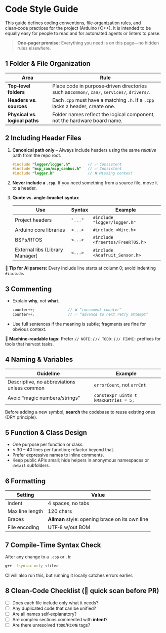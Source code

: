 # Code Style Guide

This guide defines coding conventions, file‑organization rules, and clean‑code practices for the project (Arduino / C++). It is intended to be equally easy for people to read and for automated agents or linters to parse.

> **One‑pager promise:** Everything you need is on this page—no hidden rules elsewhere.

## 1 Folder & File Organization

| Area                           | Rule                                                                                         |
| -------------------------------- | ---------------------------------------------------------------------------------------------- |
| **Top‑level folders**         | Place code in purpose‑driven directories such as`common/`, `can/`, `services/`, `drivers/`. |
| **Headers vs. sources**        | Each`.cpp` must have a matching `.h`. If a `.cpp` lacks a header, create one.                |
| **Physical vs. logical paths** | Folder names reflect the logical component, not the hardware board name.                     |

## 2 Including Header Files

1. **Canonical path only** – Always include headers using the same *relative* path from the repo root.

   ```cpp
   #include "logger/logger.h"        // ✅ Consistent
   #include "mcp_can/mcp_canbus.h"   // ✅ Consistent
   #include "logger.h"               // ❌ Missing context
   ```

2. **Never include a `.cpp`.** If you need something from a source file, move it to a header.
3. **Quote vs. angle‑bracket syntax**

   | Use                             | Syntax  | Example                          |
   | --------------------------------- | --------- | ---------------------------------- |
   | Project headers                 | `"..."` | `#include "logger/logger.h"`     |
   | Arduino core libraries          | `<...>` | `#include <Wire.h>`              |
   | BSPs/RTOS                       | `<...>` | `#include <freertos/FreeRTOS.h>` |
   | External libs (Library Manager) | `<...>` | `#include <Adafruit_Sensor.h>`   |

🔹 **Tip for AI parsers:** Every include line starts at column 0; avoid indenting `#include`.

## 3 Commenting

* Explain **why**, not **what**.

  ```cpp
  counter++;               // ❌ “increment counter”
  counter++;               // ✅ “advance to next retry attempt”
  ```

* Use full sentences if the meaning is subtle; fragments are fine for obvious context.

🔹 **Machine‑readable tags:** Prefer `// NOTE:` / `// TODO:` / `// FIXME:` prefixes for tools that harvest tasks.

## 4 Naming & Variables

| Guideline                                   | Example                              |
| --------------------------------------------- | -------------------------------------- |
| Descriptive, no abbreviations unless common | `errorCount`, not `errCnt`           |
| Avoid “magic numbers/strings”             | `constexpr uint8_t kMaxRetries = 5;` |

Before adding a new symbol, **search** the codebase to reuse existing ones (DRY principle).

## 5 Function & Class Design

* One purpose per function or class.
* ≤ 30 – 40 lines per function; refactor beyond that.
* Prefer expressive names to inline comments.
* Keep public APIs small; hide helpers in anonymous namespaces or `detail` subfolders.

## 6 Formatting

| Setting         | Value                                           |
| ----------------- | ------------------------------------------------- |
| Indent          | 4 spaces, no tabs                              |
| Max line length | 120 chars                                      |
| Braces          | **Allman** style: opening brace on its own line |
| File encoding   | UTF‑8 w/out BOM                               |

## 7 Compile‑Time Syntax Check

After any change to a `.cpp` or `.h`:

```bash
g++ -fsyntax-only <file>
```

CI will also run this, but running it locally catches errors earlier.

## 8 Clean‑Code Checklist (🔹 quick scan before PR)

* [ ] Does each file include only what it needs?
* [ ] Any duplicated code that can be unified?
* [ ] Are all names self‑explanatory?
* [ ] Are complex sections commented with **intent**?
* [ ] Are there unresolved `TODO`/`FIXME` tags?

